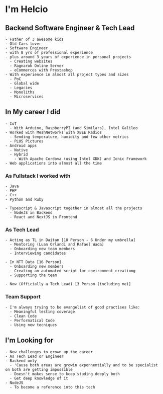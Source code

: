 # I'm Helcio
  ## Backend Software Engineer & Tech Lead
    - Father of 3 awesome kids
    - Old Cars lover
    - Software Engineer
    - with 8 yrs of professional experience
    - plus around 3 years of experience in personal projects
      - Creating websites
      - Ragnarok Online Server
      - eCommerces with Prestashop
    - With experience in almost all project types and sizes
      - PoC
      - Global wide
      - Legacies
      - Monoliths
      - Microservices

  ## In My career I did
    - IoT
      - With Arduino, RaspberryPI (and Similars), Intel Galileo
    - Worked with MeshNetworks with XBEE Radios
      - Sending temperature, humidity and few other metrics
      - PLUS Pictures
    - Android apps
      - Native
      - Hybrid
        - With Apache Cordova (using Intel XDK) and Ionic Framework
    - Web applications into almost all the time

  ### As Fullstack I worked with
    - Java
    - PHP
    - C++
    - Python and Ruby

    - Typescript & Javascript together in almost all the projects
      - NodeJS in Backend
      - React and NextJS in Frontend

  ### As Tech Lead
    - Acting as TL in Daitan [18 Person - 6 Under my umbrella]
      - Mentoring (Luan Orlandi and Rafael Wada)
      - Onboarding new team members
      - Interviewing candidates

    - In NTT Data [16 Person]
      - Onboarding new members
      - Creating an automated script for environment creationg
      - Supporting the team

    - Now (Officially a Tech Lead) [3 Person (including me)]

  ### Team Support
    - I'm always trying to be evangelist of good practises like:
      - Meaningful testing coverage
      - Clean Code
      - Performatical Code
      - Using new tecniques

  ## I'm Looking for
    - New challenges to grown up the career
    - As Tech Lead or Engineer
    - Backend only
      - 'Cause both areas are growin exponnentially and to be specialist on both are getting impossible
      - Doesn't makes sense to keep studing deeply both
      - Get deep knowledge of it
    - NodeJS
      - To become a reference into this tech